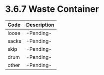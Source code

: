 3.6.7 Waste Container
=
|Code|Description|
|:-|:-|
|loose|-Pending-|
|sacks|-Pending-|
|skip|-Pending-|
|drum|-Pending-|
|other|-Pending-|

